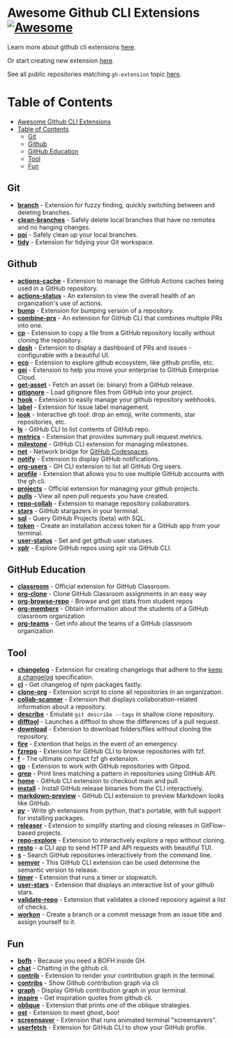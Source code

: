 # Awesome Github CLI Extensions [![Awesome](https://awesome.re/badge.svg)](https://awesome.re)

Learn more about github cli extensions [here](https://cli.github.com).

Or start creating new extension [here](https://docs.github.com/en/github-cli/github-cli/creating-github-cli-extensions).

See all public repositories matching `gh-extension` topic [here](https://github.com/topics/gh-extension).

Table of Contents
=================
- [Awesome Github CLI Extensions ](#awesome-github-cli-extensions-)
- [Table of Contents](#table-of-contents)
  - [Git](#git)
  - [Github](#github)
  - [GitHub Education](#github-education)
  - [Tool](#tool)
  - [Fun](#fun)
  
## Git
* [**branch**](https://github.com/mislav/gh-branch) - Extension for fuzzy finding, quickly switching between and deleting branches.
* [**clean-branches**](https://github.com/davidraviv/gh-clean-branches) - Safely delete local branches that have no remotes and no hanging changes.
* [**poi**](https://github.com/seachicken/gh-poi) - Safely clean up your local branches.
* [**tidy**](https://github.com/HaywardMorihara/gh-tidy) - Extension for tidying your Git workspace.

## Github
* [**actions-cache**](https://github.com/actions/gh-actions-cache) - Extension to manage the GitHub Actions caches being used in a GitHub repository.
* [**actions-status**](https://github.com/rsese/gh-actions-status) - An extension to view the overall health of an organization's use of actions.
* [**bump**](https://github.com/johnmanjiro13/gh-bump) - Extension for bumping version of a repository.
* [**combine-prs**](https://github.com/rnorth/gh-combine-prs) - An extension for GitHub CLI that combines multiple PRs into one.
* [**cp**](https://github.com/mislav/gh-cp) - Extension to copy a file from a GitHub repository locally without cloning the repository.
* [**dash**](https://github.com/dlvhdr/gh-dash) - Extension to display a dashboard of PRs and issues - configurable with a beautiful UI.
* [**eco**](https://github.com/thatvegandev/gh-eco) - Extension to explore github ecosystem, like github profile, etc.
* [**gei**](https://github.com/github/gh-gei) - Extension to help you move your enterprise to GitHub Enterprise Cloud.
* [**get-asset**](https://github.com/chmouel/gh-get-asset) - Fetch an asset (ie: binary) from a GitHub release.
* [**gitignore**](https://github.com/garnertb/gh-gitignore) - Load gitignore files from GitHub into your project.
* [**hook**](https://github.com/lucasmelin/gh-hook) - Extension to easily manage your github repository webhooks.
* [**label**](https://github.com/heaths/gh-label) - Extension for issue label management.
* [**look**](https://github.com/LangLangBart/gh-look) - Interactive gh tool: drop an emoji, write comments, star repositories, etc.
* [**ls**](https://github.com/wuwe1/gh-ls) - GitHub CLI to list contents of GitHub repo.
* [**metrics**](https://github.com/hectcastro/gh-metrics) - Extension that provides summary pull request metrics.
* [**milestone**](https://github.com/valeriobelli/gh-milestone) - GitHub CLI extension for managing milestones.
* [**net**](https://github.com/github/gh-net) - Network bridge for [GitHub Codespaces](https://github.com/features/codespaces).
* [**notify**](https://github.com/meiji163/gh-notify) - Extension to display GitHub notifications.
* [**org-users**](https://github.com/yermulnik/gh-org-users) - GH CLI extension to list all GitHub Org users.
* [**profile**](https://github.com/gabe565/gh-profile) - Extension that allows you to use multiple GitHub accounts with the gh cli.
* [**projects**](https://github.com/github/gh-projects) - Official extension for managing your github projects.
* [**pulls**](https://github.com/AaronMoat/gh-pulls) - View all open pull requests you have created.
* [**repo-collab**](https://github.com/mislav/gh-repo-collab) - Extension to manage repository collaborators.
* [**stars**](https://github.com/aymanbagabas/gh-stars) - GitHub stargazers in your terminal.
* [**sql**](https://github.com/KOBA789/gh-sql) -  Query GitHub Projects (beta) with SQL.
* [**token**](https://github.com/Link-/gh-token) -  Create an installation access token for a GitHub app from your terminal.
* [**user-status**](https://github.com/vilmibm/gh-user-status) - Set and get github user statuses.
* [**xplr**](https://github.com/sayanarijit/gh-xplr) - Explore GitHub repos using xplr via GitHub CLI.

## GitHub Education

* [**classroom**](https://github.com/github/gh-classroom) - Official extension for GitHub Classroom.
* [**org-clone**](https://github.com/gh-cli-for-education/gh-org-clone) - Clone GitHub Classroom assignments in an easy way
* [**org-browse-repo**](https://github.com/gh-cli-for-education/gh-org-browse-repo) -  Browse and get stats from student repos 
* [**org-members**](https://github.com/gh-cli-for-education/gh-org-members) - Obtain  information about the students of a GitHub classroom organization
* [**org-teams**](https://github.com/gh-cli-for-education/gh-org-teams) - Get info about the teams of a GitHub classroom organization

## Tool
* [**changelog**](https://github.com/chelnak/gh-changelog) - Extension for creating changelogs that adhere to the [keep a changelog](https://keepachangelog.com/en/1.0.0/) specification.
* [**cl**](https://github.com/tmkx/gh-cl) - Get changelog of npm packages fastly.
* [**clone-org**](https://github.com/matt-bartel/gh-clone-org) - Extension script to clone all repositories in an organization.
* [**collab-scanner**](https://github.com/nicokosi/gh-collab-scanner) - Extension that displays collaboration-related information about a repository.
* [**describe**](https://github.com/proudust/gh-describe) - Emulate `git describe --tags` in shallow clone repository. 
* [**difftool**](https://github.com/speedyleion/gh-difftool) - Launches a difftool to show the differences of a pull request.
* [**download**](https://github.com/yuler/gh-download) - Extension to download folders/files without cloning the repository.
* [**fire**](https://github.com/maximousblk/gh-fire) - Extention that helps in the event of an emergency.
* [**fzrepo**](https://github.com/sheepla/gh-fzrepo) - Extension for GitHub CLI to browse repositories with fzf.
* [**f**](https://github.com/gennaro-tedesco/gh-f) - The ultimate compact fzf gh extension.
* [**gp**](https://github.com/gitpod-io/gh-gp) - Extension to work with GitHub repositories with Gitpod.
* [**grep**](https://github.com/k1LoW/gh-grep) - Print lines matching a pattern in repositories using GitHub API.
* [**home**](https://github.com/norwd/gh-home) - GitHub CLI extension to checkout main and pull.
* [**install**](https://github.com/redraw/gh-install) - Install GitHub release binaries from the CLI interactively.
* [**markdown-preview**](https://github.com/yusukebe/gh-markdown-preview) - GitHub CLI extension to preview Markdown looks like GitHub.
* [**py**](https://github.com/JessicaTegner/gh-py) - Write gh extensions from python, that's portable, with full support for installing packages.
* [**releaser**](https://github.com/carlsberg/gh-releaser) - Extension to simplify starting and closing releases in GitFlow-based projects.
* [**repo-explore**](https://github.com/samcoe/gh-repo-explore) - Extension to interactively explore a repo without cloning.
* [**resto**](https://github.com/abdfnx/gh-resto) - a CLI app to send HTTP and API requests with beautiful TUI.
* [**s**](https://github.com/gennaro-tedesco/gh-s) - Search GitHub repositories interactively from the command line.
* [**semver**](https://github.com/koozz/gh-semver) - This GitHub CLI extension can be used determine the semantic version to release.
* [**timer**](https://github.com/anmalkov/gh-timer) - Extension that runs a timer or stopwatch.
* [**user-stars**](https://github.com/korosuke613/gh-user-stars) - Extension that displays an interactive list of your github stars.
* [**validate-repo**](https://github.com/govindsme/gh-validate-repo) - Extension that validates a cloned reposiory against a list of checks.
* [**workon**](https://github.com/chmouel/gh-workon/) - Create a branch or a commit message from an issue title and assign yourself to it. 

## Fun
* [**bofh**](https://github.com/fundor333/gh-bofh) - Because you need a BOFH inside GH.
* [**chat**](https://github.com/vilmibm/gh-chat) - Chatting in the github cli.
* [**contrib**](https://github.com/mislav/gh-contrib) - Extension to render your contribution graph in the terminal.
* [**contribs**](https://github.com/mintarchit/gh-contribs) - Show Github contribution graph via cli
* [**graph**](https://github.com/kawarimidoll/gh-graph) - Display GitHub contribution graph in your terminal.
* [**inspire**](https://github.com/lakuapik/gh-inspire) - Get inspiration quotes from github cli.
* [**oblique**](https://github.com/vilmibm/gh-oblique) - Extension that prints one of the oblique strategies.
* [**ost**](https://github.com/mattn/gh-ost) - Extension to meet ghost, boo!
* [**screensaver**](https://github.com/vilmibm/gh-screensaver) - Extension that runs animated terminal "screensavers".
* [**userfetch**](https://github.com/sheepla/gh-userfetch) - Extension for GitHub CLI to show your GitHub profile.
